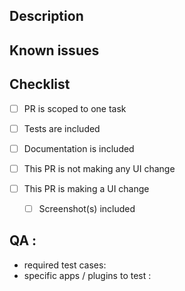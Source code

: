 ## Description

## Known issues

## Checklist

* [ ] PR is scoped to one task
* [ ] Tests are included
* [ ] Documentation is included

* [ ] This PR is not making any UI change
* [ ] This PR is making a UI change
  * [ ] Screenshot(s) included

## QA :

* required test cases:
* specific apps / plugins to test :
